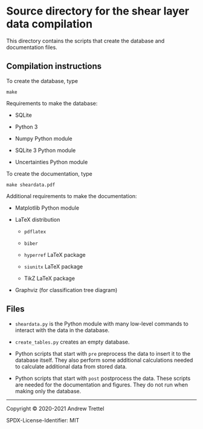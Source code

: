Source directory for the shear layer data compilation
=====================================================

This directory contains the scripts that create the database and documentation
files.


## Compilation instructions

To create the database, type

    make

Requirements to make the database:

- SQLite

- Python 3

- Numpy Python module

- SQLite 3 Python module

- Uncertainties Python module

To create the documentation, type

    make sheardata.pdf

Additional requirements to make the documentation:

- Matplotlib Python module

- LaTeX distribution

    - `pdflatex`

    - `biber`

    - `hyperref` LaTeX package

    - `siunitx` LaTeX package

    - TikZ LaTeX package

- Graphviz (for classification tree diagram)


## Files

- `sheardata.py` is the Python module with many low-level commands to interact
  with the data in the database.

- `create_tables.py` creates an empty database.

- Python scripts that start with `pre` preprocess the data to insert it to the
  database itself.  They also perform some additional calculations needed to
  calculate additional data from stored data.

- Python scripts that start with `post` postprocess the data.  These scripts
  are needed for the documentation and figures.  They do not run when making
  only the database.


-------------------------------------------------------------------------------

Copyright © 2020-2021 Andrew Trettel

SPDX-License-Identifier: MIT
